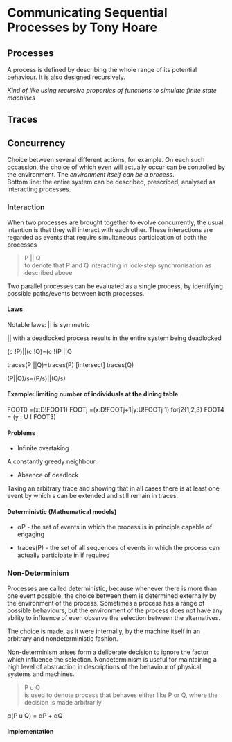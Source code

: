 # Communicating Sequential Processes by Tony Hoare

## Processes
A process is defined by describing the whole range of its potential behaviour. It is also designed recursively.

*Kind of like using recursive properties of functions to simulate finite state machines*

## Traces


## Concurrency
Choice between several different actions, for example. On each such occassion, the choice of which even will actually occur can be controlled by the environment. The *environment itself can be a process*. <br>
Bottom line: the entire system can be described, prescribed, analysed as interacting processes.

### Interaction

When two processes are brought together to evolve concurrently, the usual intention is that they will interact with each other.
These interactions are regarded as events that require simultaneous participation of both the processes

> P || Q <br>
> to denote that P and Q interacting in lock-step synchronisation as described above

Two parallel processes can be evaluated as a single process, by identifying possible paths/events between both processes.

#### Laws
Notable laws:
 || is symmetric

 || with a deadlocked process results in the entire system being deadlocked

 (c !P)||(c !Q)=(c !(P ||Q

traces(P ||Q)=traces(P) [intersect] traces(Q)

(P||Q)/s=(P/s)||(Q/s)

#### Example: limiting number of individuals at the dining table
FOOT0 =(x:D!FOOT1)
FOOTj =(x:D!FOOTj+1|y:U!FOOTj 1) forj2{1,2,3}
FOOT4 = (y : U ! FOOT3)

#### Problems
- Infinite overtaking

A constantly greedy neighbour.

- Absence of deadlock

Taking an arbitrary trace and showing that in all cases there is at least one event by which s can be extended and still remain in traces.

#### Deterministic (Mathematical models)
- αP - the set of events in which the process is in principle capable of engaging

- traces(P) - the set of all sequences of events in which the process can actually participate in if required

### Non-Determinism

Processes are called deterministic, because whenever there is more than one event possible, the choice between them is determined externally by the environment of the process.
Sometimes a process has a range of possible behaviours, but the environment of the process does not have any ability to influence of even observe the selection between the alternatives.

The choice is made, as it were internally, by the machine itself in an arbitrary and nondeterministic fashion.

Non-determinism arises form a deliberate decision to ignore the factor which influence the selection. Nondeterminism is useful for maintaining a high level of abstraction in descriptions of the behaviour of physical systems and machines.

> P u Q <br>
> is used to denote process that behaves either like P or Q, where the decision is made arbitrarily

α(P u Q) = αP + αQ
#### Implementation
